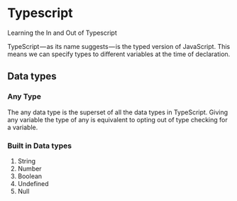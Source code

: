 # Typescript
Learning the In and Out of Typescript

TypeScript — as its name suggests — is the typed version of JavaScript. This means we can specify types to different variables at the time of declaration.

## Data types

### Any Type

The any data type is the superset of all the data types in TypeScript. Giving any variable the type of any is equivalent to opting out of type checking for a variable.

### Built in Data types
1. String
2. Number
3. Boolean
4. Undefined
5. Null


